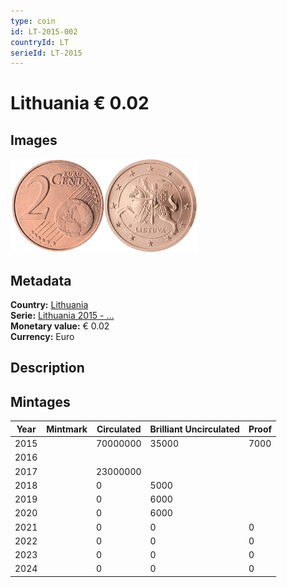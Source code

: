 ```yaml
---
type: coin
id: LT-2015-002
countryId: LT
serieId: LT-2015
---
```


# Lithuania € 0.02

## Images

<img src="../../../Images/common-2007-002.png" height="150" alt="Front image"><img src="Images/lithuania-2015-002.png" height="150" alt="Back image">

## Metadata

**Country:** [Lithuania](../index.md)\
**Serie:** [Lithuania 2015 - ...](index.md)\
**Monetary value:** € 0.02\
**Currency:** Euro

## Description


## Mintages

| Year | Mintmark | Circulated | Brilliant Uncirculated | Proof |
| ---- | -------- | ---------- | ---------------------- | ----- |
| 2015 |  | 70000000| 35000 | 7000 |
| 2016 |  | |  |  |
| 2017 |  | 23000000|  |  |
| 2018 |  | 0| 5000 |  |
| 2019 |  | 0| 6000 |  |
| 2020 |  | 0| 6000 |  |
| 2021 |  | 0 | 0 | 0 |
| 2022 |  | 0 | 0 | 0 |
| 2023 |  | 0 | 0 | 0 |
| 2024 |  | 0 | 0 | 0 |
